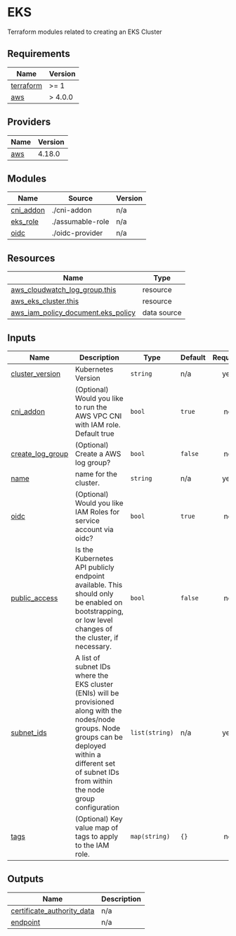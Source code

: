 # EKS

Terraform modules related to creating an EKS Cluster

<!-- BEGIN_TF_DOCS -->
## Requirements

| Name | Version |
|------|---------|
| <a name="requirement_terraform"></a> [terraform](#requirement\_terraform) | >= 1 |
| <a name="requirement_aws"></a> [aws](#requirement\_aws) | > 4.0.0 |

## Providers

| Name | Version |
|------|---------|
| <a name="provider_aws"></a> [aws](#provider\_aws) | 4.18.0 |

## Modules

| Name | Source | Version |
|------|--------|---------|
| <a name="module_cni_addon"></a> [cni\_addon](#module\_cni\_addon) | ./cni-addon | n/a |
| <a name="module_eks_role"></a> [eks\_role](#module\_eks\_role) | ./assumable-role | n/a |
| <a name="module_oidc"></a> [oidc](#module\_oidc) | ./oidc-provider | n/a |

## Resources

| Name | Type |
|------|------|
| [aws_cloudwatch_log_group.this](https://registry.terraform.io/providers/hashicorp/aws/latest/docs/resources/cloudwatch_log_group) | resource |
| [aws_eks_cluster.this](https://registry.terraform.io/providers/hashicorp/aws/latest/docs/resources/eks_cluster) | resource |
| [aws_iam_policy_document.eks_policy](https://registry.terraform.io/providers/hashicorp/aws/latest/docs/data-sources/iam_policy_document) | data source |

## Inputs

| Name | Description | Type | Default | Required |
|------|-------------|------|---------|:--------:|
| <a name="input_cluster_version"></a> [cluster\_version](#input\_cluster\_version) | Kubernetes Version | `string` | n/a | yes |
| <a name="input_cni_addon"></a> [cni\_addon](#input\_cni\_addon) | (Optional) Would you like to run the AWS VPC CNI with IAM role. Default true | `bool` | `true` | no |
| <a name="input_create_log_group"></a> [create\_log\_group](#input\_create\_log\_group) | (Optional) Create a AWS log group? | `bool` | `false` | no |
| <a name="input_name"></a> [name](#input\_name) | name for the cluster. | `string` | n/a | yes |
| <a name="input_oidc"></a> [oidc](#input\_oidc) | (Optional) Would you like IAM Roles for service account via oidc? | `bool` | `true` | no |
| <a name="input_public_access"></a> [public\_access](#input\_public\_access) | Is the Kubernetes API publicly endpoint available. This should only be enabled on bootstrapping, or low level changes of the cluster, if necessary. | `bool` | `false` | no |
| <a name="input_subnet_ids"></a> [subnet\_ids](#input\_subnet\_ids) | A list of subnet IDs where the EKS cluster (ENIs) will be provisioned along with the nodes/node groups. Node groups can be deployed within a different set of subnet IDs from within the node group configuration | `list(string)` | n/a | yes |
| <a name="input_tags"></a> [tags](#input\_tags) | (Optional) Key value map of tags to apply to the IAM role. | `map(string)` | `{}` | no |

## Outputs

| Name | Description |
|------|-------------|
| <a name="output_certificate_authority_data"></a> [certificate\_authority\_data](#output\_certificate\_authority\_data) | n/a |
| <a name="output_endpoint"></a> [endpoint](#output\_endpoint) | n/a |
<!-- END_TF_DOCS -->
